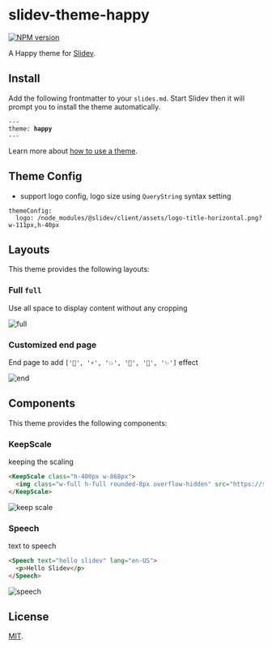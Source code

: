 # slidev-theme-happy

[![NPM version](https://img.shields.io/npm/v/slidev-theme-happy?color=3AB9D4&label=)](https://www.npmjs.com/package/slidev-theme-happy)

A Happy theme for [Slidev](https://github.com/slidevjs/slidev).

## Install

Add the following frontmatter to your `slides.md`. Start Slidev then it will prompt you to install the theme automatically.

<pre><code>---
theme: <b>happy</b>
---</code></pre>

Learn more about [how to use a theme](https://sli.dev/themes/use).

## Theme Config

- support logo config, logo size using `QueryString` syntax setting

```
themeConfig:
  logo: /node_modules/@slidev/client/assets/logo-title-horizontal.png?w-111px,h-40px
```

## Layouts

This theme provides the following layouts:

### Full `full`

Use all space to display content without any cropping

![full](https://i.imgur.com/zSdwPl6.png)

### Customized end page

End page to add `['🌈', '⚡️', '💥', '🥳', '🎉', '✨']` effect

![end](https://i.imgur.com/sGaXsVk.png)

## Components

This theme provides the following components:

### KeepScale

keeping the scaling

```html
<KeepScale class="h-400px w-868px">
  <img class="w-full h-full rounded-8px overflow-hidden" src="https://source.unsplash.com/collection/94734566/1920x1080" />
</KeepScale>
```

![keep scale](https://i.imgur.com/SdT9dPL.png)

### Speech

text to speech

```html
<Speech text="hello slidev" lang="en-US">
  <p>Hello Slidev</p>
</Speech>
```

![speech](https://i.imgur.com/BThbCL4.png)

## License

[MIT](LICENSE).
